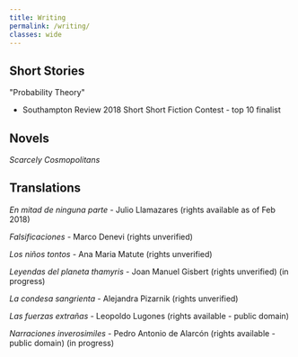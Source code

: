 ```yaml
---
title: Writing
permalink: /writing/
classes: wide
---
```


## Short Stories
"Probability Theory"
  * Southampton Review 2018 Short Short Fiction Contest - top 10 finalist

## Novels
_Scarcely Cosmopolitans_

## Translations
_En mitad de ninguna parte_ - Julio Llamazares (rights available as of Feb 2018)

_Falsificaciones_ - Marco Denevi (rights unverified)

_Los niños tontos_ - Ana Maria Matute (rights unverified)

_Leyendas del planeta thamyris_ - Joan Manuel Gisbert (rights unverified) (in progress)

_La condesa sangrienta_ - Alejandra Pizarnik (rights unverified)

_Las fuerzas extrañas_ - Leopoldo Lugones (rights available - public domain)

_Narraciones inverosimiles_ - Pedro Antonio de Alarcón (rights available - public domain) (in progress)